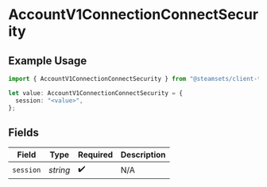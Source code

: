 # AccountV1ConnectionConnectSecurity

## Example Usage

```typescript
import { AccountV1ConnectionConnectSecurity } from "@steamsets/client-ts/models/operations";

let value: AccountV1ConnectionConnectSecurity = {
  session: "<value>",
};
```

## Fields

| Field              | Type               | Required           | Description        |
| ------------------ | ------------------ | ------------------ | ------------------ |
| `session`          | *string*           | :heavy_check_mark: | N/A                |